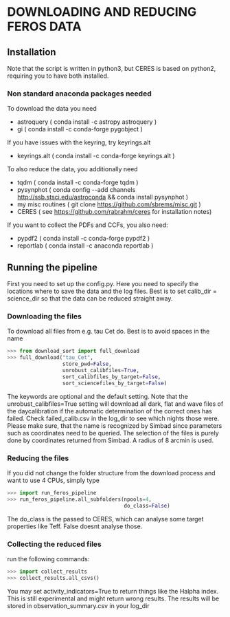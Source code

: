 # DOWNLOADING AND REDUCING FEROS DATA
## Installation
Note that the script is written in python3, but CERES is based on python2,
requiring you to have both installed.

### Non standard anaconda packages needed
To download the data you need
* astroquery   ( conda install -c astropy astroquery )
* gi           ( conda install -c conda-forge pygobject )


If you have issues with the keyring, try keyrings.alt
* keyrings.alt  (  conda install -c conda-forge keyrings.alt )

To also reduce the data, you additionally need
* tqdm         (  conda install -c conda-forge tqdm )
* pysynphot    ( conda config --add channels http://ssb.stsci.edu/astroconda && conda install pysynphot )
* my misc routines ( git clone https://github.com/sbrems/misc.git )
* CERES ( see https://github.com/rabrahm/ceres for installation notes)

If you want to collect the PDFs and CCFs, you also need:
* pypdf2 (  conda install -c conda-forge pypdf2 )
* reportlab ( conda install -c anaconda reportlab )


## Running the pipeline
First you need to set up the config.py. Here you need to specify the locations
where to save the data and the log files. Best is to set calib_dir = science_dir
so that the data can be reduced straight away.
### Downloading the files
To download all files from e.g. tau Cet do. Best is to avoid spaces in the name
```python
>>> from download_sort import full_download
>>> full_download("tau_Cet",
                  store_pwd=False,
                  unrobust_calibfiles=True,
                  sort_calibfiles_by_target=False, 
                  sort_sciencefiles_by_target=False)
```
The keywords are optional and the default setting. Note that the unrobust_calibfiles=True
setting will download all dark, flat and wave files of the daycalibration if the automatic
determination of the correct ones has failed. Check failed_calib.csv in the log_dir to see
which nights those were.
Please make sure, that the name is recognized by Simbad since parameters such
as coordinates need to be queried. The selection of the files is purely done
by coordinates returned from Simbad. A radius of 8 arcmin is used.

### Reducing the files
If you did not change the folder structure from the download process and want
to use 4 CPUs, simply type
```python
>>> import run_feros_pipeline
>>> run_feros_pipeline.all_subfolders(npools=4, 
                                      do_class=False)
```
The do_class is the passed to CERES, which can analyse some target properties like Teff.
False doesnt analyse those.

### Collecting the reduced files
run the following commands:
```python
>>> import collect_results
>>> collect_results.all_csvs()
```
You may set activity_indicators=True to return things like the Halpha index.
This is still experimental and might return wrong results.
The results will be stored in observation_summary.csv in your log_dir
